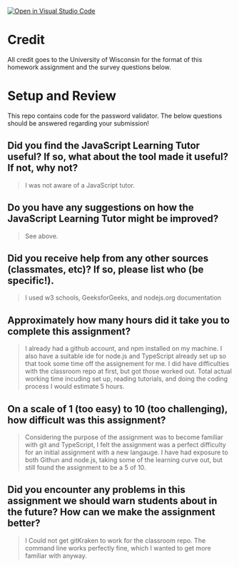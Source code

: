 [![Open in Visual Studio Code](https://classroom.github.com/assets/open-in-vscode-f059dc9a6f8d3a56e377f745f24479a46679e63a5d9fe6f495e02850cd0d8118.svg)](https://classroom.github.com/online_ide?assignment_repo_id=5456960&assignment_repo_type=AssignmentRepo)
# Credit

All credit goes to the University of Wisconsin for the format of this homework assignment and the survey questions below.

# Setup and Review

This repo contains code for the password validator. The below questions should be answered regarding your submission!

## Did you find the JavaScript Learning Tutor useful? If so, what about the tool made it useful? If not, why not?
> I was not aware of a JavaScript tutor.


## Do you have any suggestions on how the JavaScript Learning Tutor might be improved?
> See above.


## Did you receive help from any other sources (classmates, etc)? If so, please list who (be specific!).
> I used w3 schools, GeeksforGeeks, and nodejs.org documentation

## Approximately how many hours did it take you to complete this assignment?
> I already had a github account, and npm installed on my machine. I also have a suitable ide for node.js and TypeScript already set up so that took some time off the assignement for me. I did have difficulties with the classroom repo at first, but got those worked out. Total actual working time incuding set up, reading tutorials, and doing the coding process I would estimate 5 hours.


## On a scale of 1 (too easy) to 10 (too challenging), how difficult was this assignment?
> Considering the purpose of the assignment was to become familiar with git and TypeScript, I felt the assignment was a perfect difficulty for an initial assignment with a new langauge. I have had exposure to both Githun and node.js, taking some of the learning curve out, but still found the assignment to be a 5 of 10.


## Did you encounter any problems in this assignment we should warn students about in the future? How can we make the assignment better?
> I Could not get gitKraken to work for the classroom repo. The command line works perfectly fine, which I wanted to get more familiar with anyway.

